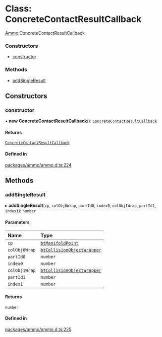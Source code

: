 # Class: ConcreteContactResultCallback

[Ammo](../modules/Ammo.md).ConcreteContactResultCallback

### Constructors

- [constructor](Ammo.ConcreteContactResultCallback.md#constructor)

### Methods

- [addSingleResult](Ammo.ConcreteContactResultCallback.md#addsingleresult)

## Constructors

### constructor

• **new ConcreteContactResultCallback**(): [`ConcreteContactResultCallback`](Ammo.ConcreteContactResultCallback.md)

#### Returns

[`ConcreteContactResultCallback`](Ammo.ConcreteContactResultCallback.md)

#### Defined in

[packages/ammo/ammo.d.ts:224](https://github.com/Orillusion/orillusion/blob/main/packages/ammo/ammo.d.ts#L224)

## Methods

### addSingleResult

▸ **addSingleResult**(`cp`, `colObj0Wrap`, `partId0`, `index0`, `colObj1Wrap`, `partId1`, `index1`): `number`

#### Parameters

| Name | Type |
| :------ | :------ |
| `cp` | [`btManifoldPoint`](Ammo.btManifoldPoint.md) |
| `colObj0Wrap` | [`btCollisionObjectWrapper`](Ammo.btCollisionObjectWrapper.md) |
| `partId0` | `number` |
| `index0` | `number` |
| `colObj1Wrap` | [`btCollisionObjectWrapper`](Ammo.btCollisionObjectWrapper.md) |
| `partId1` | `number` |
| `index1` | `number` |

#### Returns

`number`

#### Defined in

[packages/ammo/ammo.d.ts:225](https://github.com/Orillusion/orillusion/blob/main/packages/ammo/ammo.d.ts#L225)
